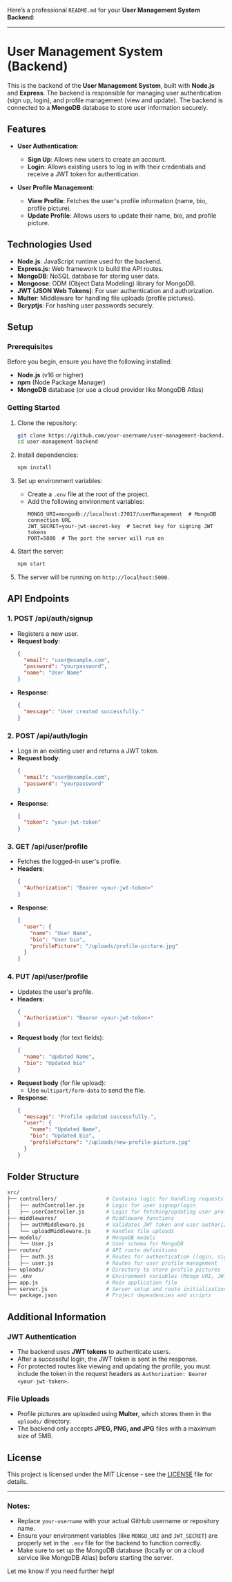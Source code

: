 Here’s a professional `README.md` for your **User Management System Backend**:

---

# User Management System (Backend)

This is the backend of the **User Management System**, built with **Node.js** and **Express**. The backend is responsible for managing user authentication (sign up, login), and profile management (view and update). The backend is connected to a **MongoDB** database to store user information securely.

## Features

- **User Authentication**:
  - **Sign Up**: Allows new users to create an account.
  - **Login**: Allows existing users to log in with their credentials and receive a JWT token for authentication.
  
- **User Profile Management**:
  - **View Profile**: Fetches the user's profile information (name, bio, profile picture).
  - **Update Profile**: Allows users to update their name, bio, and profile picture.

## Technologies Used

- **Node.js**: JavaScript runtime used for the backend.
- **Express.js**: Web framework to build the API routes.
- **MongoDB**: NoSQL database for storing user data.
- **Mongoose**: ODM (Object Data Modeling) library for MongoDB.
- **JWT (JSON Web Tokens)**: For user authentication and authorization.
- **Multer**: Middleware for handling file uploads (profile pictures).
- **Bcryptjs**: For hashing user passwords securely.

## Setup

### Prerequisites

Before you begin, ensure you have the following installed:

- **Node.js** (v16 or higher)
- **npm** (Node Package Manager)
- **MongoDB** database (or use a cloud provider like MongoDB Atlas)

### Getting Started

1. Clone the repository:
   ```bash
   git clone https://github.com/your-username/user-management-backend.git
   cd user-management-backend
   ```

2. Install dependencies:
   ```bash
   npm install
   ```

3. Set up environment variables:
   - Create a `.env` file at the root of the project.
   - Add the following environment variables:
     ```
     MONGO_URI=mongodb://localhost:27017/userManagement  # MongoDB connection URL
     JWT_SECRET=your-jwt-secret-key  # Secret key for signing JWT tokens
     PORT=5000  # The port the server will run on
     ```

4. Start the server:
   ```bash
   npm start
   ```

5. The server will be running on `http://localhost:5000`.

## API Endpoints

### 1. **POST /api/auth/signup**
   - Registers a new user.
   - **Request body**:
     ```json
     {
       "email": "user@example.com",
       "password": "yourpassword",
       "name": "User Name"
     }
     ```
   - **Response**:
     ```json
     {
       "message": "User created successfully."
     }
     ```

### 2. **POST /api/auth/login**
   - Logs in an existing user and returns a JWT token.
   - **Request body**:
     ```json
     {
       "email": "user@example.com",
       "password": "yourpassword"
     }
     ```
   - **Response**:
     ```json
     {
       "token": "your-jwt-token"
     }
     ```

### 3. **GET /api/user/profile**
   - Fetches the logged-in user's profile.
   - **Headers**:
     ```json
     {
       "Authorization": "Bearer <your-jwt-token>"
     }
     ```
   - **Response**:
     ```json
     {
       "user": {
         "name": "User Name",
         "bio": "User bio",
         "profilePicture": "/uploads/profile-picture.jpg"
       }
     }
     ```

### 4. **PUT /api/user/profile**
   - Updates the user's profile.
   - **Headers**:
     ```json
     {
       "Authorization": "Bearer <your-jwt-token>"
     }
     ```
   - **Request body** (for text fields):
     ```json
     {
       "name": "Updated Name",
       "bio": "Updated bio"
     }
     ```
   - **Request body** (for file upload):
     - Use `multipart/form-data` to send the file.
   - **Response**:
     ```json
     {
       "message": "Profile updated successfully.",
       "user": {
         "name": "Updated Name",
         "bio": "Updated bio",
         "profilePicture": "/uploads/new-profile-picture.jpg"
       }
     }
     ```

## Folder Structure

```bash
src/
├── controllers/                # Contains logic for handling requests
│   ├── authController.js       # Logic for user signup/login
│   ├── userController.js       # Logic for fetching/updating user profile
├── middlewares/                # Middleware functions
│   ├── authMiddleware.js       # Validates JWT token and user authorization
│   └── uploadMiddleware.js     # Handles file uploads
├── models/                     # MongoDB models
│   └── User.js                 # User schema for MongoDB
├── routes/                     # API route definitions
│   ├── auth.js                 # Routes for authentication (login, signup)
│   ├── user.js                 # Routes for user profile management
├── uploads/                    # Directory to store profile pictures
├── .env                        # Environment variables (Mongo URI, JWT secret)
├── app.js                      # Main application file
├── server.js                   # Server setup and route initialization
└── package.json                # Project dependencies and scripts
```

## Additional Information

### JWT Authentication

- The backend uses **JWT tokens** to authenticate users.
- After a successful login, the JWT token is sent in the response.
- For protected routes like viewing and updating the profile, you must include the token in the request headers as `Authorization: Bearer <your-jwt-token>`.

### File Uploads

- Profile pictures are uploaded using **Multer**, which stores them in the `uploads/` directory.
- The backend only accepts **JPEG, PNG, and JPG** files with a maximum size of 5MB.

## License

This project is licensed under the MIT License - see the [LICENSE](LICENSE) file for details.

---

### Notes:
- Replace `your-username` with your actual GitHub username or repository name.
- Ensure your environment variables (like `MONGO_URI` and `JWT_SECRET`) are properly set in the `.env` file for the backend to function correctly.
- Make sure to set up the MongoDB database (locally or on a cloud service like MongoDB Atlas) before starting the server.

Let me know if you need further help!
